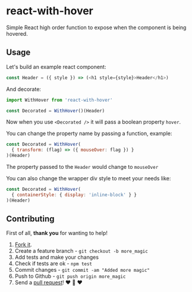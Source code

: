 # react-with-hover

Simple React high order function to expose when the component is being hovered.

## Usage

Let's build an example react component:

```js
const Header = ({ style }) => (<h1 style={style}>Header</h1>)
```

And decorate:

```js
import WithHover from 'react-with-hover'

const Decorated = WithHover()(Header)
```

Now when you use `<Decorated />` it will pass a boolean property `hover`.

You can change the property name by passing a function, example:

```js
const Decorated = WithHover(
  { transform: (flag) => ({ mouseOver: flag }) }
)(Header)
```

The property passed to the `Header` would change to `mouseOver`

You can also change the wrapper div style to meet your needs like:

```js
const Decorated = WithHover(
  { containerStyle: { display: 'inline-block' } }
)(Header)
```

## Contributing

First of all, **thank you** for wanting to help!

1. [Fork it](https://help.github.com/articles/fork-a-repo).
2. Create a feature branch - `git checkout -b more_magic`
3. Add tests and make your changes
4. Check if tests are ok - `npm test`
5. Commit changes - `git commit -am "Added more magic"`
6. Push to Github - `git push origin more_magic`
7. Send a [pull request](https://help.github.com/articles/using-pull-requests)! :heart: :sparkling_heart: :heart:

